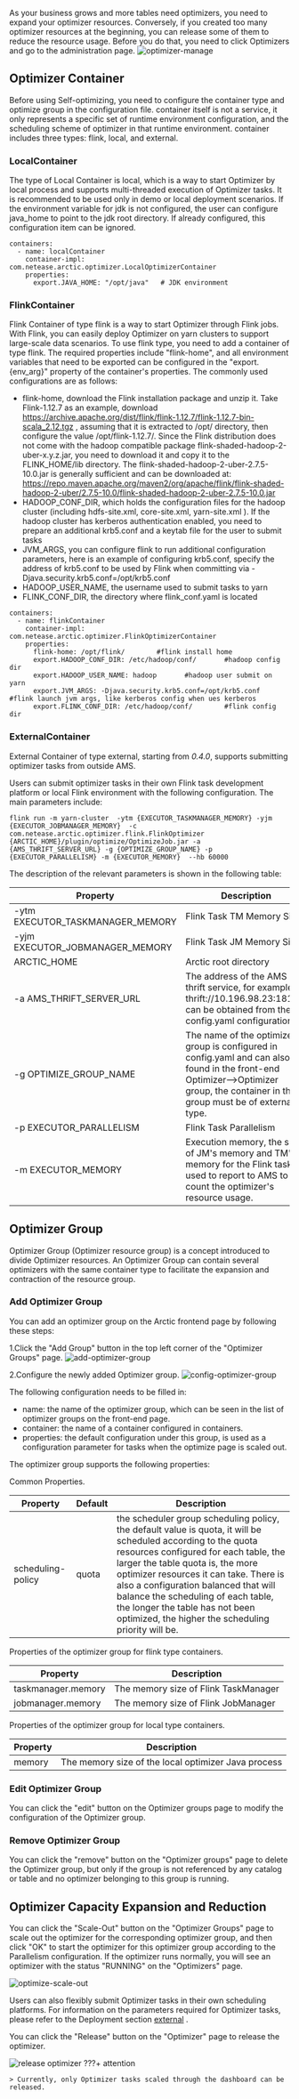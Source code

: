 
As your business grows and more tables need optimizers, you need to expand your optimizer resources. Conversely, if you created too many optimizer resources at the beginning, you can release some of them to reduce the resource usage. Before you do that, you need to click Optimizers and go to the administration page.
![optimizer-manage](../images/admin/optimizer_management.png)

## Optimizer Container
Before using Self-optimizing, you need to configure the container type and optimize group in the configuration file. container itself is not a service, it only represents a specific set of runtime environment configuration, and the scheduling scheme of optimizer in that runtime environment. container includes three types: flink, local, and external.

### LocalContainer
The type of Local Container is local, which is a way to start Optimizer by local process and supports multi-threaded execution of Optimizer tasks. It is recommended to be used only in demo or local deployment scenarios. If the environment variable for jdk is not configured, the user can configure java_home to point to the jdk root directory. If already configured, this configuration item can be ignored.

```shell
containers:
  - name: localContainer
    container-impl: com.netease.arctic.optimizer.LocalOptimizerContainer
    properties:
      export.JAVA_HOME: "/opt/java"   # JDK environment
```
### FlinkContainer
Flink Container of type flink is a way to start Optimizer through Flink jobs. With Flink, you can easily deploy Optimizer 
on yarn clusters to support large-scale data scenarios. To use flink type, you need to add a container of type flink.
The required properties include "flink-home", and all environment variables that need to be exported can be configured 
in the "export.{env_arg}" property of the container's properties. The commonly used configurations are as follows:

- flink-home, download the Flink installation package and unzip it. Take Flink-1.12.7 as an example, 
download https://archive.apache.org/dist/flink/flink-1.12.7/flink-1.12.7-bin-scala_2.12.tgz , assuming that it is 
extracted to /opt/ directory, then configure the value /opt/flink-1.12.7/. Since the Flink distribution does not come 
with the hadoop compatible package flink-shaded-hadoop-2-uber-x.y.z.jar, you need to download it and copy it to the 
FLINK_HOME/lib directory. The flink-shaded-hadoop-2-uber-2.7.5-10.0.jar is generally sufficient and can be downloaded 
at: https://repo.maven.apache.org/maven2/org/apache/flink/flink-shaded-hadoop-2-uber/2.7.5-10.0/flink-shaded-hadoop-2-uber-2.7.5-10.0.jar
- HADOOP_CONF_DIR, which holds the configuration files for the hadoop cluster (including hdfs-site.xml, core-site.xml, yarn-site.xml ). If the hadoop cluster has kerberos authentication enabled, you need to prepare an additional krb5.conf and a keytab file for the user to submit tasks
- JVM_ARGS, you can configure flink to run additional configuration parameters, here is an example of configuring krb5.conf, specify the address of krb5.conf to be used by Flink when committing via -Djava.security.krb5.conf=/opt/krb5.conf
- HADOOP_USER_NAME, the username used to submit tasks to yarn
- FLINK_CONF_DIR, the directory where flink_conf.yaml is located
```shell
containers:
  - name: flinkContainer
    container-impl: com.netease.arctic.optimizer.FlinkOptimizerContainer
    properties:
      flink-home: /opt/flink/        #flink install home
      export.HADOOP_CONF_DIR: /etc/hadoop/conf/       #hadoop config dir
      export.HADOOP_USER_NAME: hadoop       #hadoop user submit on yarn
      export.JVM_ARGS: -Djava.security.krb5.conf=/opt/krb5.conf       #flink launch jvm args, like kerberos config when ues kerberos
      export.FLINK_CONF_DIR: /etc/hadoop/conf/        #flink config dir
```
### ExternalContainer

External Container of type external, starting from *0.4.0*, supports submitting optimizer tasks from outside AMS.

Users can submit optimizer tasks in their own Flink task development platform or local Flink environment with the following configuration. The main parameters include:
```shell
flink run -m yarn-cluster  -ytm {EXECUTOR_TASKMANAGER_MEMORY} -yjm {EXECUTOR_JOBMANAGER_MEMORY}  -c com.netease.arctic.optimizer.flink.FlinkOptimizer  {ARCTIC_HOME}/plugin/optimize/OptimizeJob.jar -a {AMS_THRIFT_SERVER_URL} -g {OPTIMIZE_GROUP_NAME} -p {EXECUTOR_PARALLELISM} -m {EXECUTOR_MEMORY}  --hb 60000
```
The description of the relevant parameters is shown in the following table:

| Property                         | Description                                           |
|----------------------------------| ----------------------------------------------------------- |
| -ytm EXECUTOR_TASKMANAGER_MEMORY | Flink Task TM Memory Size                                   |
| -yjm EXECUTOR_JOBMANAGER_MEMORY  | Flink Task JM Memory Size                                   |
| ARCTIC_HOME                      | Arctic  root directory                                         |
| -a AMS_THRIFT_SERVER_URL         | The address of the AMS thrift service, for example: thrift://10.196.98.23:18112, can be obtained from the config.yaml configuration. |
| -g OPTIMIZE_GROUP_NAME           | The name of the optimize group is configured in config.yaml and can also be found in the front-end Optimizer-->Optimizer group, the container in this group must be of external type. |
| -p EXECUTOR_PARALLELISM          | Flink Task Parallelism                                      |
| -m EXECUTOR_MEMORY               | Execution memory, the sum of JM's memory and TM's memory for the Flink task, is used to report to AMS to count the optimizer's resource usage. |

## Optimizer Group
Optimizer Group (Optimizer resource group) is a concept introduced to divide Optimizer resources. An Optimizer Group can 
contain several optimizers with the same container type to facilitate the expansion and contraction of the resource group.

### Add Optimizer Group

You can add an optimizer group on the Arctic frontend page by following these steps:

1.Click the "Add Group" button in the top left corner of the "Optimizer Groups" page.
![add-optimizer-group](../images/admin/add-optimizer-group.png)

2.Configure the newly added Optimizer group.
![config-optimizer-group](../images/admin/config-optimizer-group.png)

The following configuration needs to be filled in:

- name: the name of the optimizer group, which can be seen in the list of optimizer groups on the front-end page.
- container: the name of a container configured in containers.
- properties: the default configuration under this group, is used as a configuration parameter for tasks when the optimize page is scaled out.

The optimizer group supports the following properties:

Common Properties.

| Property            | Default | Description                                           |
|---------------------|----------| ----------------------------------------------------------- |
| scheduling-policy   | quota    | the scheduler group scheduling policy, the default value is quota, it will be scheduled according to the quota resources configured for each table, the larger the table quota is, the more optimizer resources it can take. There is also a configuration balanced that will balance the scheduling of each table, the longer the table has not been optimized, the higher the scheduling priority will be. |

Properties of the optimizer group for flink type containers.

| Property             | Description                          |
|----------------------|--------------------------------------|
| taskmanager.memory   | The memory size of Flink TaskManager |
| jobmanager.memory    | The memory size of Flink JobManager  |

Properties of the optimizer group for local type containers.

| Property | Description                                           |
|----------| ----------------------------------------------------- |
| memory   | The memory size of the local optimizer Java process|

### Edit Optimizer Group

You can click the "edit" button on the Optimizer groups page to modify the configuration of the Optimizer group.

### Remove Optimizer Group

You can click the "remove" button on the "Optimizer groups" page to delete the Optimizer group, but only if the group is 
not referenced by any catalog or table and no optimizer belonging to this group is running.

## Optimizer Capacity Expansion and Reduction

You can click the "Scale-Out" button on the "Optimizer Groups" page to scale out the optimizer for the corresponding optimizer 
group, and then click "OK" to start the optimizer for this optimizer group according to the Parallelism configuration. 
If the optimizer runs normally, you will see an optimizer with the status "RUNNING" on the "Optimizers" page.

![optimize-scale-out](../images/admin/optimizer_scale.png)

Users can also flexibly submit Optimizer tasks in their own scheduling platforms. For information on the parameters required for Optimizer tasks, please refer to the Deployment section [external](#external) .

You can click the "Release" button on the "Optimizer" page to release the optimizer.

![release optimizer](../images/admin/optimizer_release.png)
???+ attention

    > Currently, only Optimizer tasks scaled through the dashboard can be released.